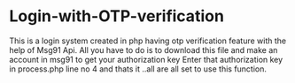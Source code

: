 # Login-with-OTP-verification
This is a login system created in php having otp verification feature with the help of Msg91 Api. 
All you have to do is to download this file and make an account in msg91 to get your authorization key 
Enter that authorization key in process.php line no 4 and thats it ..all are all set to use this function.
